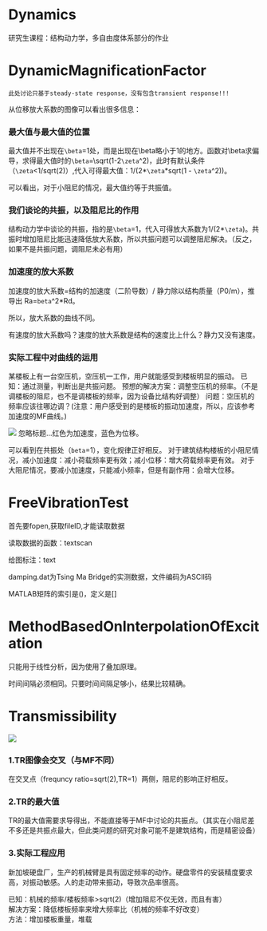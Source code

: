 # Dynamics

研究生课程：结构动力学，多自由度体系部分的作业

# DynamicMagnificationFactor

    此处讨论只基于steady-state response，没有包含transient response!!!

从位移放大系数的图像可以看出很多信息：

### 最大值与最大值的位置

最大值并不出现在`\beta`=1处，而是出现在\beta略小于1的地方。函数对\beta求偏导，求得最大值时的`\beta`=\sqrt(1-2`\zeta`^2)，此时有默认条件（`\zeta`<1/sqrt(2)）,代入可得最大值：1/(2*`\zeta`*sqrt(1 - `\zeta`^2))。

可以看出，对于小阻尼的情况，最大值约等于共振值。

### 我们谈论的共振，以及阻尼比的作用

结构动力学中谈论的共振，指的是`\beta`=1，代入可得放大系数为1/(2*`\zeta`)。共振时增加阻尼比能迅速降低放大系数，所以共振问题可以调整阻尼解决。（反之，如果不是共振问题，调阻尼未必有用）

### 加速度的放大系数

加速度的放大系数=结构的加速度（二阶导数）/ 静力除以结构质量（P0/m），推导出 Ra=`beta`^2*Rd。 

所以，放大系数的曲线不同。

有速度的放大系数吗？速度的放大系数是结构的速度比上什么？静力又没有速度。

### 实际工程中对曲线的运用

某楼板上有一台空压机，空压机一工作，用户就能感受到楼板明显的振动。
已知：通过测量，判断出是共振问题。
预想的解决方案：调整空压机的频率。（不是调楼板的阻尼，也不是调楼板的频率，因为设备比结构好调整）
问题：空压机的频率应该往哪边调？(注意：用户感受到的是楼板的振动加速度，所以，应该参考加速度的MF曲线。)

![](https://github.com/liangsihuang/DynamicMagnificationFactor/raw/master/MFCurve.jpg)
忽略标题...红色为加速度，蓝色为位移。

可以看到在共振处（`beta`=1），变化规律正好相反。
对于建筑结构楼板的小阻尼情况，减小加速度：减小荷载频率更有效；减小位移：增大荷载频率更有效。
对于大阻尼情况，要减小加速度，只能减小频率，但是有副作用：会增大位移。

# FreeVibrationTest

首先要fopen,获取fileID,才能读取数据

读取数据的函数：textscan

给图标注：text

damping.dat为Tsing Ma Bridge的实测数据，文件编码为ASCII码

MATLAB矩阵的索引是()，定义是[]

# MethodBasedOnInterpolationOfExcitation

只能用于线性分析，因为使用了叠加原理。

时间间隔必须相同。只要时间间隔足够小，结果比较精确。

# Transmissibility

![](https://github.com/liangsihuang/Transmissibility/raw/master/TRCurve.jpg)

### 1.TR图像会交叉（与MF不同）

在交叉点（frequncy ratio=sqrt(2),TR=1）两侧，阻尼的影响正好相反。

### 2.TR的最大值

TR的最大值需要求导得出，不能直接等于MF中讨论的共振点。（其实在小阻尼差不多还是共振点最大，但此类问题的研究对象可能不是建筑结构，而是精密设备）

### 3.实际工程应用

新加坡硬盘厂，生产的机械臂是具有固定频率的动作。硬盘零件的安装精度要求高，对振动敏感。人的走动带来振动，导致次品率很高。

已知：机械的频率/楼板频率>sqrt(2)（增加阻尼不仅无效，而且有害）<br>
解决方案：降低楼板频率来增大频率比（机械的频率不好改变）<br>
方法：增加楼板重量，堆载 <br>




